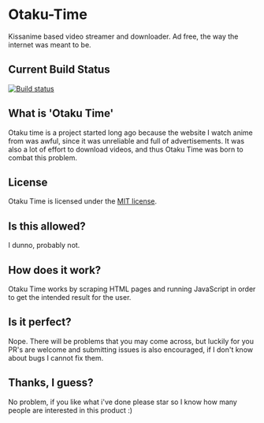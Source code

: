 # Otaku-Time
Kissanime based video streamer and downloader. Ad free, the way the internet was meant to be.

## Current Build Status
[![Build status](https://ci.appveyor.com/api/projects/status/ttfil335dxrb668o?svg=true)](https://ci.appveyor.com/project/JackRyder/otaku-time)

## What is 'Otaku Time'
Otaku time is a project started long ago because the website I watch anime from was awful, since it was unreliable and full of advertisements. It was also a lot of effort to download videos, and thus Otaku Time was born to combat this problem.

## License
Otaku Time is licensed under the [MIT license](https://github.com/JackRyder/Otaku-Time/blob/master/LICENSE).

## Is this allowed?
I dunno, probably not.

## How does it work?
Otaku Time works by scraping HTML pages and running JavaScript in order to get the intended result for the user.

## Is it perfect?
Nope. There will be problems that you may come across, but luckily for you PR's are welcome and submitting issues is also encouraged, if I don't know about bugs I cannot fix them.

## Thanks, I guess?
No problem, if you like what i've done please star so I know how many people are interested in this product :)
